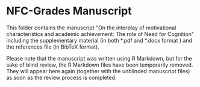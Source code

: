 # NFC-Grades Manuscript

This folder contains the manuscript "On the interplay of motivational characteristics and academic achievement: The role of Need for Cognition" including the supplementary material (in both \*.pdf and \*.docx format ) and the references file (in BibTeX format).

Please note that the manuscript was written using R Markdown, but for the sake of blind review, the R Markdown files have been temporarily removed.
They will appear here again (together with the unblinded manuscript files) as soon as the review process is completed.
